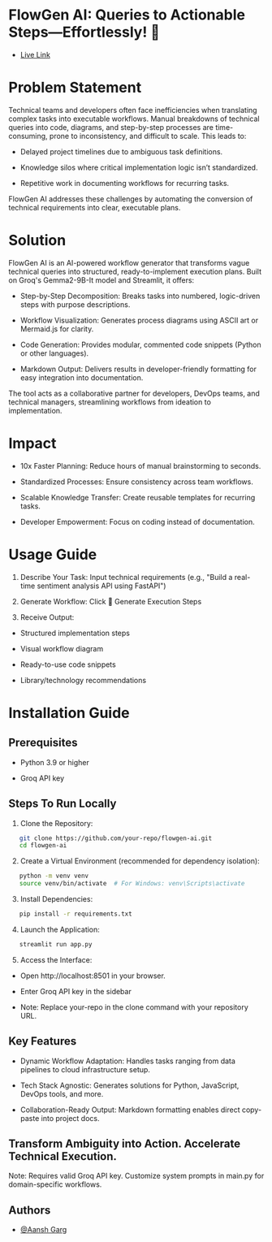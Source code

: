 
# FlowGen AI: Queries to Actionable Steps—Effortlessly! 🚀

- [Live Link](https://flowgenai.streamlit.app/)  

# Problem Statement

Technical teams and developers often face inefficiencies when translating complex tasks into executable workflows. Manual breakdowns of technical queries into code, diagrams, and step-by-step processes are time-consuming, prone to inconsistency, and difficult to scale. This leads to:

- Delayed project timelines due to ambiguous task definitions.

- Knowledge silos where critical implementation logic isn’t standardized.

- Repetitive work in documenting workflows for recurring tasks.

FlowGen AI addresses these challenges by automating the conversion of technical requirements into clear, executable plans.

# Solution

FlowGen AI is an AI-powered workflow generator that transforms vague technical queries into structured, ready-to-implement execution plans. Built on Groq's Gemma2-9B-It model and Streamlit, it offers:

- Step-by-Step Decomposition: Breaks tasks into numbered, logic-driven steps with purpose descriptions.

- Workflow Visualization: Generates process diagrams using ASCII art or Mermaid.js for clarity.

- Code Generation: Provides modular, commented code snippets (Python or other languages).

- Markdown Output: Delivers results in developer-friendly formatting for easy integration into documentation.

The tool acts as a collaborative partner for developers, DevOps teams, and technical managers, streamlining workflows from ideation to implementation.



# Impact

- 10x Faster Planning: Reduce hours of manual brainstorming to seconds.

- Standardized Processes: Ensure consistency across team workflows.

- Scalable Knowledge Transfer: Create reusable templates for recurring tasks.

- Developer Empowerment: Focus on coding instead of documentation.


# Usage Guide
1. Describe Your Task: Input technical requirements (e.g., "Build a real-time sentiment analysis API using FastAPI")

2. Generate Workflow: Click 🚀 Generate Execution Steps

3. Receive Output:

- Structured implementation steps

- Visual workflow diagram

- Ready-to-use code snippets

- Library/technology recommendations
# Installation Guide
## Prerequisites

- Python 3.9 or higher

- Groq API key

## Steps To Run Locally

1. Clone the Repository:

```bash
   git clone https://github.com/your-repo/flowgen-ai.git  
   cd flowgen-ai     
```
2. Create a Virtual Environment (recommended for dependency isolation):
```bash
   python -m venv venv  
   source venv/bin/activate  # For Windows: venv\Scripts\activate  
```
3. Install Dependencies:
```bash
   pip install -r requirements.txt  
```
4.  Launch the Application:

```bash
   streamlit run app.py  
```


5. Access the Interface:

- Open http://localhost:8501 in your browser.

- Enter Groq API key in the sidebar

- Note: Replace your-repo in the clone command with your repository URL.


## Key Features
- Dynamic Workflow Adaptation: Handles tasks ranging from data pipelines to cloud infrastructure setup.

- Tech Stack Agnostic: Generates solutions for Python, JavaScript, DevOps tools, and more.

- Collaboration-Ready Output: Markdown formatting enables direct copy-paste into project docs.

## Transform Ambiguity into Action. Accelerate Technical Execution.

Note: Requires valid Groq API key. Customize system prompts in main.py for domain-specific workflows.

## Authors

- [@Aansh Garg](https://github.com/ANSH2736)

